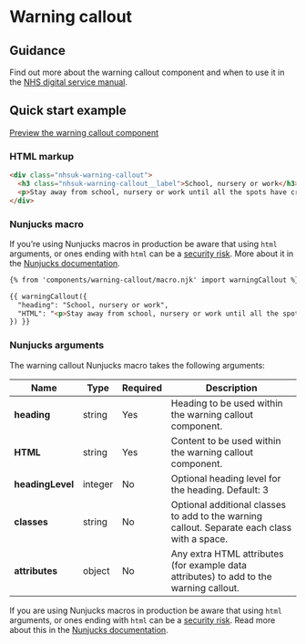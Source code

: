 # Warning callout

## Guidance

Find out more about the warning callout component and when to use it in the [NHS digital service manual](https://service-manual.nhs.uk/design-system/components/warning-callout).

## Quick start example

[Preview the warning callout component](https://nhsuk.github.io/nhsuk-frontend/components/warning-callout/index.html)

### HTML markup

```html
<div class="nhsuk-warning-callout">
  <h3 class="nhsuk-warning-callout__label">School, nursery or work</h3>
  <p>Stay away from school, nursery or work until all the spots have crusted over. This is usually 5 days after the spots first appeared.</p>
</div>
```

### Nunjucks macro

If you’re using Nunjucks macros in production be aware that using `html` arguments, or ones ending with `html` can be a [security risk](https://en.wikipedia.org/wiki/Cross-site_scripting). More about it in the [Nunjucks documentation](https://mozilla.github.io/nunjucks/api.html#user-defined-templates-warning).

```html
{% from 'components/warning-callout/macro.njk' import warningCallout %}

{{ warningCallout({
  "heading": "School, nursery or work",
  "HTML": "<p>Stay away from school, nursery or work until all the spots have crusted over. This is usually 5 days after the spots first appeared.</p>"
}) }}
```

### Nunjucks arguments

The warning callout Nunjucks macro takes the following arguments:

| Name                | Type     | Required  | Description  |
| --------------------|----------|-----------|--------------|
| **heading**             | string   | Yes       | Heading to be used within the warning callout component. |
| **HTML**                | string   | Yes       | Content to be used within the warning callout component. |
| **headingLevel**        | integer  | No        | Optional heading level for the  heading. Default: 3 |
| **classes**             | string   | No        | Optional additional classes to add to the warning callout. Separate each class with a space. |
| **attributes**          | object   | No        | Any extra HTML attributes (for example data attributes) to add to the warning callout. |

If you are using Nunjucks macros in production be aware that using `html` arguments, or ones ending with `html` can be a [security risk](https://developer.mozilla.org/en-US/docs/Glossary/Cross-site_scripting). Read more about this in the [Nunjucks documentation](https://mozilla.github.io/nunjucks/api.html#user-defined-templates-warning).
